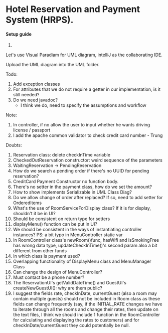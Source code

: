 # Hotel Reservation and Payment System (HRPS).

#### Setup guide
1. 

Let's use Visual Paradiam for UML diagram, intelliJ as the collaborating IDE.

Upload the UML diagram into the UML folder.

Todo:
1. Add exception classes
2. For attributes that we do not require a getter in our implementation, is it still needed?
3. Do we need javadoc?
    - I think we do, need to specify the assumptions and workflow

Note:
1. In controller, if no allow the user to input whether he wants driving license / passport
2. I add the apache common validator to check credit card number - Trung

Doubts:
1. Reservation class: delete checkInTime variable
2. CheckedOutReservation constructor: weird sequence of the parameters
3. WaitingReservation → PendingReservation
4. How do we search a pending order if there's no UUID for pending reservation?
5. CreditCard Payment Constructor no function body. 
6. There's no setter in the payment class, how do we set the amount?
7. How to show implements Serializable in UML Class Diag?
8. Do we allow change of order after replaced? If so, need to add setter for OrderedItems
9. What's the use of RoomServiceForDisplay class? If it is for display, shouldn't it be in UI?
10. Should be consistent on return type for setters
11. displayMenu() function can be put in UI?
12. We should be consistent in the ways of instantiating controller instances? PS: a bit typo in MenuController static var
13. In RoomController class's newRoom()func, hasWifi and isSmokingFree has wrong data type, updateCheckInTime()'s second param also a bit different from other funds
14. In which class is payment used? 
15. Overlapping functionality of DisplayMenu class and MenuManager Class
16. Can change the design of MenuController?
17. Must contact be a phone number?
18. The ReservationUI's getValidDateTime() and GuestUI's createNewGuestUI(): why are them public?
19. I suggest the fields rate, checkInDate, currentGuest (also a room may contain multiple guests) should not be 
    included in Room class as these fields can change frequently (say, if the INITIAL_RATE changes we have to 
    iterate through all the rooms and change their rates, then update on the text files, I think we should include 
    1 function in the RoomController for calculating and displaying the rates to customers) 
    and for checkInDate/currentGuest they could potentially be null.
